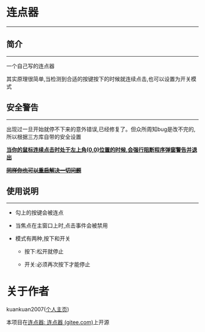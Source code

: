# 连点器

---

## 简介

---

一个自己写的连点器

其实原理很简单,当检测到合适的按键按下的时候就连续点击,也可以设置为开关模式

## 安全警告

---

出现过一旦开始就停不下来的意外错误,已经修复了。但众所周知bug是改不完的,所以根据三方库自带的安全设置

**<u>当你的鼠标连续点击时处于左上角(0,0)位置的时候,会强行阻断程序弹窗警告并退出</u>**

~~**<u>同样你也可以重启解决一切问题</u>**~~

## 使用说明

---

+ 勾上的按键会被连点

+ 当焦点在主窗口上时,点击事件会被禁用

+ 模式有两种,按下和开关
  
     + 按下:松开就停止
  
     + 开关:必须再次按下才能停止

# 关于作者

kuankuan2007([个人主页](https://kuankuan2007.gitee.io))

本项目在[连点器: 连点器 (gitee.com)](https://gitee.com/kuankuan2007/connector)上开源


